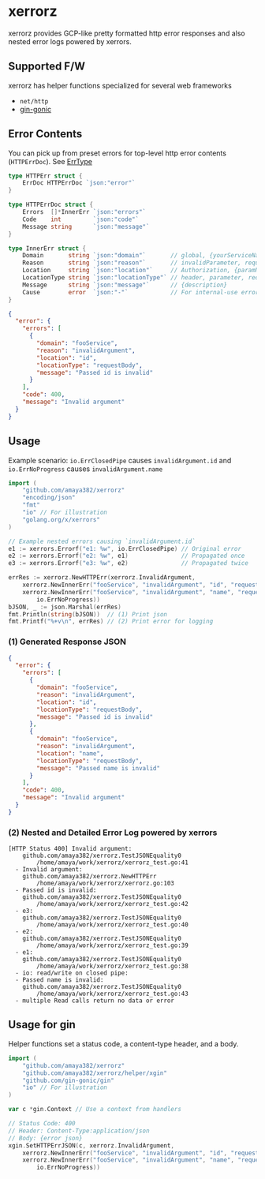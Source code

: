 # xerrorz
xerrorz provides GCP-like pretty formatted http error responses and also nested error logs powered by xerrors.



## Supported F/W
xerrorz has helper functions specialized for several web frameworks
* `net/http`
* [gin-gonic](https://github.com/gin-gonic/gin)


## Error Contents
You can pick up from preset errors for top-level http error contents (`HTTPErrDoc`). See [ErrType](https://github.com/amaya382/xerrorz/blob/master/xerrorz.go#L130)

```go
type HTTPErr struct {
	ErrDoc HTTPErrDoc `json:"error"`
}

type HTTPErrDoc struct {
	Errors  []*InnerErr `json:"errors"`
	Code    int         `json:"code"`
	Message string      `json:"message"`
}

type InnerErr struct {
	Domain       string `json:"domain"`       // global, {yourServiceName}, usage,...
	Reason       string `json:"reason"`       // invalidParameter, required,...
	Location     string `json:"location"`     // Authorization, {paramName},...
	LocationType string `json:"locationType"` // header, parameter, requestBody,...
	Message      string `json:"message"`      // {description}
	Cause        error  `json:"-"`            // For internal-use error reporting, NOT included in error jsons
}
```

```json
{
  "error": {
    "errors": [
      {
        "domain": "fooService",
        "reason": "invalidArgument",
        "location": "id",
        "locationType": "requestBody",
        "message": "Passed id is invalid"
      }
    ],
    "code": 400,
    "message": "Invalid argument"
  }
}
```


## Usage
Example scenario: `io.ErrClosedPipe` causes `invalidArgument.id` and `io.ErrNoProgress` causes `invalidArgument.name`

```go
import (
	"github.com/amaya382/xerrorz"
	"encoding/json"
	"fmt"
	"io" // For illustration
	"golang.org/x/xerrors"
)

// Example nested errors causing `invalidArgument.id`
e1 := xerrors.Errorf("e1: %w", io.ErrClosedPipe) // Original error
e2 := xerrors.Errorf("e2: %w", e1)               // Propagated once
e3 := xerrors.Errorf("e3: %w", e2)               // Propagated twice

errRes := xerrorz.NewHTTPErr(xerrorz.InvalidArgument,
	xerrorz.NewInnerErr("fooService", "invalidArgument", "id", "requestBody", "Passed id is invalid", e3),
	xerrorz.NewInnerErr("fooService", "invalidArgument", "name", "requestBody", "Passed name is invalid",
		io.ErrNoProgress))
bJSON, _ := json.Marshal(errRes)
fmt.Println(string(bJSON))  // (1) Print json
fmt.Printf("%+v\n", errRes) // (2) Print error for logging
```

### (1) Generated Response JSON
```json
{
  "error": {
    "errors": [
      {
        "domain": "fooService",
        "reason": "invalidArgument",
        "location": "id",
        "locationType": "requestBody",
        "message": "Passed id is invalid"
      },
      {
        "domain": "fooService",
        "reason": "invalidArgument",
        "location": "name",
        "locationType": "requestBody",
        "message": "Passed name is invalid"
      }
    ],
    "code": 400,
    "message": "Invalid argument"
  }
}
```

### (2) Nested and Detailed Error Log powered by xerrors
```
[HTTP Status 400] Invalid argument:
    github.com/amaya382/xerrorz.TestJSONEquality0
        /home/amaya/work/xerrorz/xerrorz_test.go:41
  - Invalid argument:
    github.com/amaya382/xerrorz.NewHTTPErr
        /home/amaya/work/xerrorz/xerrorz.go:103
  - Passed id is invalid:
    github.com/amaya382/xerrorz.TestJSONEquality0
        /home/amaya/work/xerrorz/xerrorz_test.go:42
  - e3:
    github.com/amaya382/xerrorz.TestJSONEquality0
        /home/amaya/work/xerrorz/xerrorz_test.go:40
  - e2:
    github.com/amaya382/xerrorz.TestJSONEquality0
        /home/amaya/work/xerrorz/xerrorz_test.go:39
  - e1:
    github.com/amaya382/xerrorz.TestJSONEquality0
        /home/amaya/work/xerrorz/xerrorz_test.go:38
  - io: read/write on closed pipe:
  - Passed name is invalid:
    github.com/amaya382/xerrorz.TestJSONEquality0
        /home/amaya/work/xerrorz/xerrorz_test.go:43
  - multiple Read calls return no data or error
```


## Usage for gin
Helper functions set a status code, a content-type header, and a body.

```go
import (
	"github.com/amaya382/xerrorz"
	"github.com/amaya382/xerrorz/helper/xgin"
	"github.com/gin-gonic/gin"
	"io" // For illustration
)

var c *gin.Context // Use a context from handlers

// Status Code: 400
// Header: Content-Type:application/json
// Body: {error json}
xgin.SetHTTPErrJSON(c, xerrorz.InvalidArgument,
	xerrorz.NewInnerErr("fooService", "invalidArgument", "id", "requestBody", "Passed id is invalid", nil),
	xerrorz.NewInnerErr("fooService", "invalidArgument", "name", "requestBody", "Passed name is invalid",
		io.ErrNoProgress))
```
